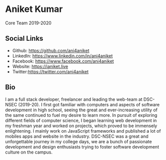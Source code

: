 # Aniket Kumar 

Core Team 2019-2020

## Social Links

* Github: https://github.com/ani4aniket
* LinkedIn: https://www.linkedin.com/in/ani4aniket
* Facebook: https://www.facebook.com/ani4aniket
* Website: https://ianiket.live
* Twitter:https://twitter.com/ani4aniket

## Bio

I am a full stack developer, freelancer and leading the web-team at DSC-NSEC (2019-20). I first got familiar with computers and aspects of software development in high school, seeing the great and ever-increasing utility of the same continued to fuel my desire to learn more. In pursuit of exploring different fields of computer science, I began learning web development in my freshman year and worked on projects, which proved to be immensely enlightening. 
I mainly work on JavaScript frameworks and published a lot of mobiles apps and website in the industry. DSC-NSEC was a great and unforgettable journey in my college days, we are a bunch of passionate development and design enthusiasts trying to foster software development culture on the campus. 
